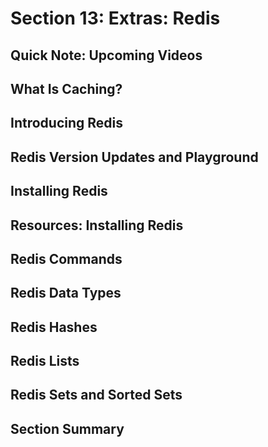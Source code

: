 # Section 13: Extras: Redis 

## Quick Note: Upcoming Videos 

## What Is Caching? 

## Introducing Redis 

## Redis Version Updates and Playground 

## Installing Redis 

## Resources: Installing Redis 

## Redis Commands 

## Redis Data Types 

## Redis Hashes 

## Redis Lists 

## Redis Sets and Sorted Sets 

## Section Summary 